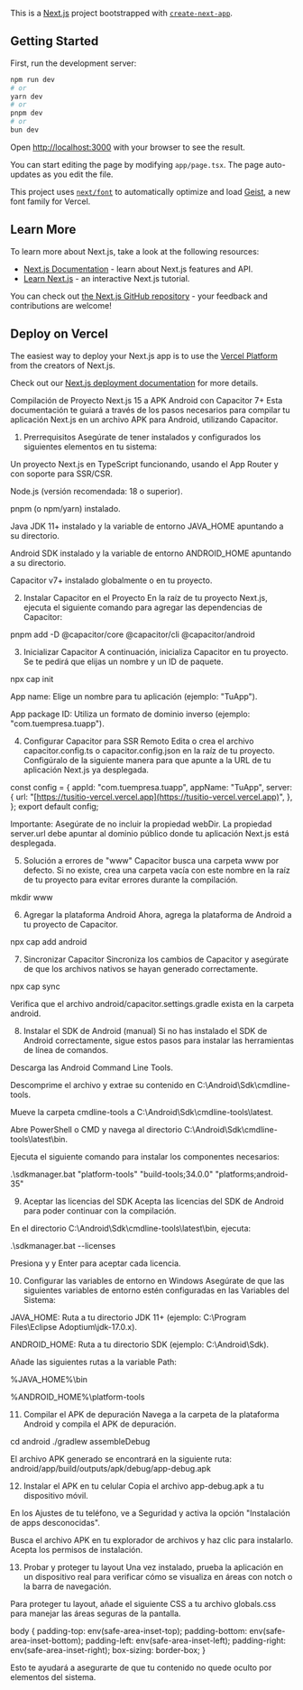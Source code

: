 This is a [Next.js](https://nextjs.org) project bootstrapped with [`create-next-app`](https://nextjs.org/docs/app/api-reference/cli/create-next-app).

## Getting Started

First, run the development server:

```bash
npm run dev
# or
yarn dev
# or
pnpm dev
# or
bun dev
```


Open [http://localhost:3000](http://localhost:3000) with your browser to see the result.

You can start editing the page by modifying `app/page.tsx`. The page auto-updates as you edit the file.

This project uses [`next/font`](https://nextjs.org/docs/app/building-your-application/optimizing/fonts) to automatically optimize and load [Geist](https://vercel.com/font), a new font family for Vercel.

## Learn More

To learn more about Next.js, take a look at the following resources:

- [Next.js Documentation](https://nextjs.org/docs) - learn about Next.js features and API.
- [Learn Next.js](https://nextjs.org/learn) - an interactive Next.js tutorial.

You can check out [the Next.js GitHub repository](https://github.com/vercel/next.js) - your feedback and contributions are welcome!

## Deploy on Vercel

The easiest way to deploy your Next.js app is to use the [Vercel Platform](https://vercel.com/new?utm_medium=default-template&filter=next.js&utm_source=create-next-app&utm_campaign=create-next-app-readme) from the creators of Next.js.

Check out our [Next.js deployment documentation](https://nextjs.org/docs/app/building-your-application/deploying) for more details.

Compilación de Proyecto Next.js 15 a APK Android con Capacitor 7+
Esta documentación te guiará a través de los pasos necesarios para compilar tu aplicación Next.js en un archivo APK para Android, utilizando Capacitor.

1. Prerrequisitos
   Asegúrate de tener instalados y configurados los siguientes elementos en tu sistema:

Un proyecto Next.js en TypeScript funcionando, usando el App Router y con soporte para SSR/CSR.

Node.js (versión recomendada: 18 o superior).

pnpm (o npm/yarn) instalado.

Java JDK 11+ instalado y la variable de entorno JAVA_HOME apuntando a su directorio.

Android SDK instalado y la variable de entorno ANDROID_HOME apuntando a su directorio.

Capacitor v7+ instalado globalmente o en tu proyecto.

2. Instalar Capacitor en el Proyecto
   En la raíz de tu proyecto Next.js, ejecuta el siguiente comando para agregar las dependencias de Capacitor:

pnpm add -D @capacitor/core @capacitor/cli @capacitor/android

3. Inicializar Capacitor
   A continuación, inicializa Capacitor en tu proyecto. Se te pedirá que elijas un nombre y un ID de paquete.

npx cap init

App name: Elige un nombre para tu aplicación (ejemplo: "TuApp").

App package ID: Utiliza un formato de dominio inverso (ejemplo: "com.tuempresa.tuapp").

4. Configurar Capacitor para SSR Remoto
   Edita o crea el archivo capacitor.config.ts o capacitor.config.json en la raíz de tu proyecto. Configúralo de la siguiente manera para que apunte a la URL de tu aplicación Next.js ya desplegada.

const config = {
appId: "com.tuempresa.tuapp",
appName: "TuApp",
server: {
url: "[https://tusitio-vercel.vercel.app](https://tusitio-vercel.vercel.app)",
},
};
export default config;

Importante: Asegúrate de no incluir la propiedad webDir. La propiedad server.url debe apuntar al dominio público donde tu aplicación Next.js está desplegada.

5. Solución a errores de "www"
   Capacitor busca una carpeta www por defecto. Si no existe, crea una carpeta vacía con este nombre en la raíz de tu proyecto para evitar errores durante la compilación.

mkdir www

6. Agregar la plataforma Android
   Ahora, agrega la plataforma de Android a tu proyecto de Capacitor.

npx cap add android

7. Sincronizar Capacitor
   Sincroniza los cambios de Capacitor y asegúrate de que los archivos nativos se hayan generado correctamente.

npx cap sync

Verifica que el archivo android/capacitor.settings.gradle exista en la carpeta android.

8. Instalar el SDK de Android (manual)
   Si no has instalado el SDK de Android correctamente, sigue estos pasos para instalar las herramientas de línea de comandos.

Descarga las Android Command Line Tools.

Descomprime el archivo y extrae su contenido en C:\Android\Sdk\cmdline-tools.

Mueve la carpeta cmdline-tools a C:\Android\Sdk\cmdline-tools\latest.

Abre PowerShell o CMD y navega al directorio C:\Android\Sdk\cmdline-tools\latest\bin.

Ejecuta el siguiente comando para instalar los componentes necesarios:

.\sdkmanager.bat "platform-tools" "build-tools;34.0.0" "platforms;android-35"

9. Aceptar las licencias del SDK
   Acepta las licencias del SDK de Android para poder continuar con la compilación.

En el directorio C:\Android\Sdk\cmdline-tools\latest\bin, ejecuta:

.\sdkmanager.bat --licenses

Presiona y y Enter para aceptar cada licencia.

10. Configurar las variables de entorno en Windows
    Asegúrate de que las siguientes variables de entorno estén configuradas en las Variables del Sistema:

JAVA_HOME: Ruta a tu directorio JDK 11+ (ejemplo: C:\Program Files\Eclipse Adoptium\jdk-17.0.x).

ANDROID_HOME: Ruta a tu directorio SDK (ejemplo: C:\Android\Sdk).

Añade las siguientes rutas a la variable Path:

%JAVA_HOME%\bin

%ANDROID_HOME%\platform-tools

11. Compilar el APK de depuración
    Navega a la carpeta de la plataforma Android y compila el APK de depuración.

cd android
./gradlew assembleDebug

El archivo APK generado se encontrará en la siguiente ruta:
android/app/build/outputs/apk/debug/app-debug.apk

12. Instalar el APK en tu celular
    Copia el archivo app-debug.apk a tu dispositivo móvil.

En los Ajustes de tu teléfono, ve a Seguridad y activa la opción "Instalación de apps desconocidas".

Busca el archivo APK en tu explorador de archivos y haz clic para instalarlo. Acepta los permisos de instalación.

13. Probar y proteger tu layout
    Una vez instalado, prueba la aplicación en un dispositivo real para verificar cómo se visualiza en áreas con notch o la barra de navegación.

Para proteger tu layout, añade el siguiente CSS a tu archivo globals.css para manejar las áreas seguras de la pantalla.

body {
padding-top: env(safe-area-inset-top);
padding-bottom: env(safe-area-inset-bottom);
padding-left: env(safe-area-inset-left);
padding-right: env(safe-area-inset-right);
box-sizing: border-box;
}

Esto te ayudará a asegurarte de que tu contenido no quede oculto por elementos del sistema.
